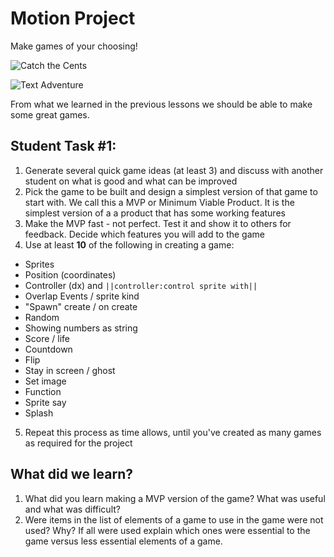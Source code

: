 # Motion Project

Make games of your choosing!

![Catch the Cents](/static/courses/csintro1/motion-and-events/catch-the-cents.gif)

![Text Adventure](/static/courses/csintro1/motion-and-events/text-adventure.gif)

From what we learned in the previous lessons we should be able to make some great games. 

## Student Task #1:

1. Generate several quick game ideas (at least 3) and discuss with another student on what is good and what can be improved
2. Pick the game to be built and design a simplest version of that game to start with. We call this a MVP or Minimum Viable Product.  It is the simplest version of a a product that has some working features
3.  Make the MVP fast - not perfect.  Test it and show it to others for feedback.  Decide which features you will add to the game
4. Use at least **10** of the following in creating a game:
  * Sprites
  * Position (coordinates)
  * Controller (dx) and ``||controller:control sprite with||``
  * Overlap Events / sprite kind
  * "Spawn" create / on create
  * Random
  * Showing numbers as string
  * Score / life
  * Countdown
  * Flip
  * Stay in screen / ghost
  * Set image
  * Function
  * Sprite say
  * Splash
5. Repeat this process as time allows, until you've created as many games as required for the project

## What did we learn? 

1. What did you learn making a MVP version of the game?  What was useful and what was difficult?
2. Were items in the list of elements of a game to use in the game were not used?  Why? If all were used explain which ones were essential to the game versus less essential elements of a game.

